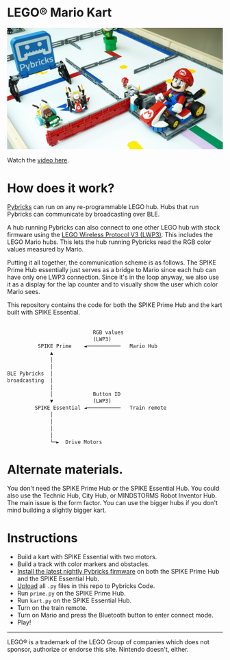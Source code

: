 # LEGO® Mario Kart

![](./assets/mario1.jpg)

Watch the [video here][0].

# How does it work?

[Pybricks][1] can run on any re-programmable LEGO hub. Hubs that run Pybricks can communicate by broadcasting over BLE.

A hub running Pybricks can also connect to one other LEGO hub with stock firmware using the [LEGO Wireless Protocol V3 (LWP3)][2]. This includes the LEGO Mario hubs. This lets the hub running Pybricks read the RGB color values measured by Mario.

Putting it all together, the communication scheme is as follows. The SPIKE Prime Hub essentially just serves as a bridge to Mario since each hub can have only one LWP3 connection. Since it's in the loop anyway, we also use it as a display for the lap counter and to visually show the user which color Mario sees.

This repository contains the code for both the SPIKE Prime Hub and the kart built with SPIKE Essential.


```

                            RGB values              
                            (LWP3)                  
          SPIKE Prime    ◄───────────   Mario Hub   
              ▲                                     
              │                                     
              │                                     
BLE Pybricks  │                                     
broadcasting  │                                     
              │                                     
              │             Button ID               
              ▼             (LWP3)                  
         SPIKE Essential ◄───────────   Train remote
              │                                     
              │                                     
              │                                     
              │                                     
              └─►  Drive Motors                     
```


# Alternate materials.

You don't need the SPIKE Prime Hub or the SPIKE Essential Hub. You could also use the Technic Hub, City Hub, or MINDSTORMS Robot Inventor Hub. The main issue is the form factor. You can use the bigger hubs if you don't mind building a slightly bigger kart.

# Instructions

- Build a kart with SPIKE Essential with two motors.
- Build a track with color markers and obstacles.
- [Install the latest nightly Pybricks firmware][3] on both the SPIKE Prime Hub and the SPIKE Essential Hub.
- [Upload][4] all `.py` files in this repo to Pybricks Code.
- Run `prime.py` on the SPIKE Prime Hub.
- Run `kart.py` on the SPIKE Essential Hub.
- Turn on the train remote.
- Turn on Mario and press the Bluetooth button to enter connect mode.
- Play!

[0]: https://www.youtube.com/watch?v=A0NyhdayHJs
[1]: https://pybricks.com/
[2]: https://lego.github.io/lego-ble-wireless-protocol-docs/
[3]: https://pybricks.com/learn/getting-started/install-pybricks/#trying-the-nightly-version-optional
[4]: https://pybricks.com/learn/getting-started/pybricks-environment/#managing-program-files

-------

LEGO® is a trademark of the LEGO Group of companies which does not sponsor, authorize or endorse this site. Nintendo doesn't, either.

